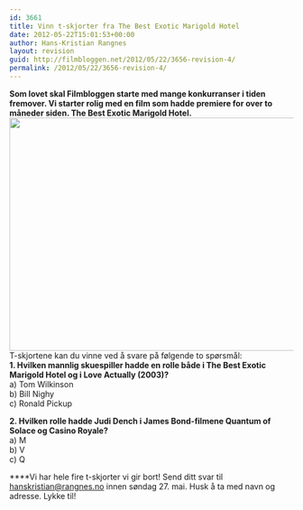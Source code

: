 ```yaml
---
id: 3661
title: Vinn t-skjorter fra The Best Exotic Marigold Hotel
date: 2012-05-22T15:01:53+00:00
author: Hans-Kristian Rangnes
layout: revision
guid: http://filmbloggen.net/2012/05/22/3656-revision-4/
permalink: /2012/05/22/3656-revision-4/
---
```

**Som lovet skal Filmbloggen starte med mange konkurranser i tiden fremover. Vi starter rolig med en film som hadde premiere for over to måneder siden. The Best Exotic Marigold Hotel.**  
<a href="http://filmbloggen.net/2012/05/22/vinn-t-skjorter-fra-the-best-exotic-marigold-hotel/img_8314-cr2/" rel="attachment wp-att-3657"><img class="alignnone size-large wp-image-3657" src="http://filmbloggen.net/wp-content/uploads//2012/05/the-best-exotic-620x413.jpg" alt="" width="620" height="413" /></a>  
T-skjortene kan du vinne ved å svare på følgende to spørsmål:  
**1. Hvilken mannlig skuespiller hadde en rolle både i The Best Exotic Marigold Hotel og i Love Actually (2003)?**  
a) Tom Wilkinson  
b) Bill Nighy  
c) Ronald Pickup

**2. Hvilken rolle hadde Judi Dench i James Bond-filmene Quantum of Solace og Casino Royale?**  
a) M  
b) V  
c) Q

****Vi har hele fire t-skjorter vi gir bort! Send ditt svar til hanskristian@rangnes.no innen søndag 27. mai. Husk å ta med navn og adresse. Lykke til!

&nbsp;